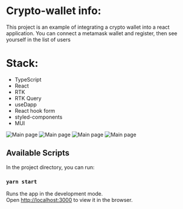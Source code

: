 # Crypto-wallet info:

This project is an example of integrating a crypto wallet into a react application. You can connect a metamask wallet and register, then see yourself in the list of users

# Stack:

- TypeScript
- React
- RTK
- RTK Query
- useDapp
- React hook form
- styled-components
- MUI

<image src="https://ltdfoto.ru/images/2023/03/10/SNIMOK-EKRANA-2023-03-10-121746.png" alt="Main page"/>
<image src="https://ltdfoto.ru/images/2023/03/10/SNIMOK-EKRANA-2023-03-10-121846.png" alt="Main page"/>
<image src="https://ltdfoto.ru/images/2023/03/10/SNIMOK-EKRANA-2023-03-10-121914.png" alt="Main page"/>
<image src="https://ltdfoto.ru/images/2023/03/10/SNIMOK-EKRANA-2023-03-10-121927.md.png" alt="Main page"/>

## Available Scripts

In the project directory, you can run:

### `yarn start`

Runs the app in the development mode.\
Open [http://localhost:3000](http://localhost:3000) to view it in the browser.